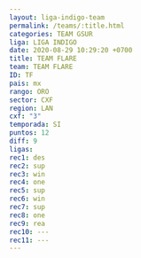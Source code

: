 ```yaml
---
layout: liga-indigo-team
permalink: /teams/:title.html
categories: TEAM GSUR
liga: LIGA INDIGO
date: 2020-08-29 10:29:20 +0700
title: TEAM FLARE
team: TEAM FLARE
ID: TF
pais: mx
rango: ORO
sector: CXF
region: LAN
cxf: "3"
temporada: SI
puntos: 12
diff: 9
ligas: 
rec1: des
rec2: sup
rec3: win
rec4: one
rec5: sup
rec6: win
rec7: sup
rec8: one
rec9: rea
rec10: ---
rec11: ---
---
```



